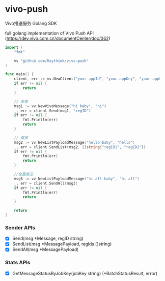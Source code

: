 # vivo-push
Vivo推送服务 Golang SDK

full golang implementation of Vivo Push API (https://dev.vivo.com.cn/documentCenter/doc/362)

```Go
import (
    "fmt"

    vv "github.com/Maythink/vivo-push"
)

func main() {
	client, err := vv.NewClient("your appId", "your appKey", "your appSecret")
	if err != nil {
		return
	}

	// 单推
	msg1 := vv.NewVivoMessage("hi baby", "hi")
	_, err = client.Send(msg1, "regID")
	if err != nil {
		fmt.Println(err)
		return
	}

	// 群推
	msg2 := vv.NewListPayloadMessage("hello baby", "hello")
	_, err = client.SendList(msg2, []string{"regID1", "regID2"})
	if err != nil {
		fmt.Println(err)
		return
	}

	//全量推送
	msg3 := vv.NewListPayloadMessage("hi all baby", "hi all")
	_, err = client.SendAll(msg3)
	if err != nil {
		fmt.Println(err)
		return
	}

	return
}

```

### Sender APIs

- [x] Send(msg *Message, regID string)
- [x] SendList(msg *MessagePayload, regIds []string)
- [x] SendAll(msg *MessagePayload)

### Stats APIs

- [x] GetMessageStatusByJobKey(jobKey string) (*BatchStatusResult, error) 
